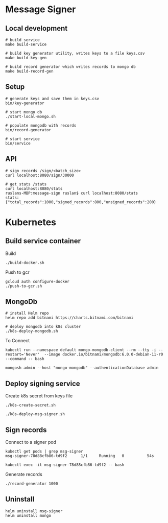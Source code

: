 # Message Signer

## Local development
```
# build service
make build-service
```

```
# build key generator utility, writes keys to a file keys.csv
make build-key-gen
```

```
# build record generator which writes records to mongo db
make build-record-gen
```

## Setup
```
# generate keys and save them in keys.csv
bin/key-generator

# start mongo db
./start-local-mongo.sh

# populate mongodb with records
bin/record-generator

# start service
bin/service

```

## API
```
# sign records /sign/<batch_size>
curl localhost:8080/sign/30000

# get stats /stats
curl localhost:8080/stats
ruslans-MBP:message-sign ruslan$ curl localhost:8080/stats
stats: {"total_records":1000,"signed_records":800,"unsigned_records":200}

```
# Kubernetes

## Build service container
Build
```
./build-docker.sh

```

Push to gcr
```
gcloud auth configure-docker
./push-to-gcr.sh
```

## MongoDb

```
# install Helm repo
helm repo add bitnami https://charts.bitnami.com/bitnami
```

```
# deploy mongodb into k8s cluster
./k8s-deploy-mongodb.sh

```

To Connect
```
kubectl run --namespace default mongo-mongodb-client --rm --tty -i --restart='Never'  --image docker.io/bitnami/mongodb:6.0.0-debian-11-r0 --command -- bash

mongosh admin --host "mongo-mongodb" --authenticationDatabase admin 
```

## Deploy signing service
Create k8s secret from keys file
```
./k8s-create-secret.sh
```
```
./k8s-deploy-msg-signer.sh
```

## Sign records
Connect to a signer pod
```
kubectl get pods | grep msg-signer
msg-signer-78d88cfb86-td9f2      1/1     Running   0          54s

kubectl exec -it msg-signer-78d88cfb86-td9f2 -- bash
```
Generate records
```
./record-generator 1000
```


## Uninstall

```
helm uninstall msg-signer 
helm uninstall mongo
```

